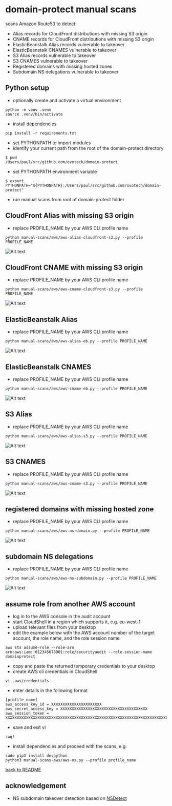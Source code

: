 # domain-protect manual scans
scans Amazon Route53 to detect:
* Alias records for CloudFront distributions with missing S3 origin
* CNAME records for CloudFront distributions with missing S3 origin
* ElasticBeanstalk Alias records vulnerable to takeover
* ElasticBeanstalk CNAMES vulnerable to takeover
* S3 Alias records vulnerable to takeover
* S3 CNAMES vulnerable to takeover
* Registered domains with missing hosted zones  
* Subdomain NS delegations vulnerable to takeover

## Python setup
* optionally create and activate a virtual environment
```
python -m venv .venv
source .venv/bin/activate
```
* install dependencies
```
pip install -r requirements.txt
```
* set PYTHONPATH to import modules
* identify your current path from the root of the domain-protect directory
```
$ pwd
/Users/paul/src/github.com/ovotech/domain-protect
```
* set PYTHONPATH environment variable
```
$ export PYTHONPATH="${PYTHONPATH}:/Users/paul/src/github.com/ovotech/domain-protect"
```
* run manual scans from root of domain-protect folder

## CloudFront Alias with missing S3 origin
* replace PROFILE_NAME by your AWS CLI profile name
```
python manual-scans/aws/aws-alias-cloudfront-s3.py --profile PROFILE_NAME
```

![Alt text](images/aws-cloudfront-s3-alias.png?raw=true "CloudFront Alias with missing S3 origin")

## CloudFront CNAME with missing S3 origin
* replace PROFILE_NAME by your AWS CLI profile name
```
python manual-scans/aws/aws-cname-cloudfront-s3.py --profile PROFILE_NAME
```

![Alt text](images/aws-cloudfront-s3-cname.png?raw=true "CloudFront CNAME with missing S3 origin")

## ElasticBeanstalk Alias
* replace PROFILE_NAME by your AWS CLI profile name
```
python manual-scans/aws/aws-alias-eb.py --profile PROFILE_NAME
```

![Alt text](images/aws-eb-alias.png?raw=true "Detect vulnerable S3 Aliases")

## ElasticBeanstalk CNAMES
* replace PROFILE_NAME by your AWS CLI profile name
```
python manual-scans/aws/aws-cname-eb.py --profile PROFILE_NAME
```

![Alt text](images/aws-eb-cnames.png?raw=true "Detect vulnerable ElasticBeanstalk CNAMEs")

## S3 Alias
* replace PROFILE_NAME by your AWS CLI profile name
```
python manual-scans/aws/aws-alias-s3.py --profile PROFILE_NAME
```

![Alt text](images/aws-s3-alias.png?raw=true "Detect vulnerable S3 Aliases")

## S3 CNAMES
* replace PROFILE_NAME by your AWS CLI profile name
```
python manual-scans/aws/aws-cname-s3.py --profile PROFILE_NAME
```

![Alt text](images/aws-s3-cnames.png?raw=true "Detect vulnerable S3 CNAMEs")

## registered domains with missing hosted zone
* replace PROFILE_NAME by your AWS CLI profile name
```
python manual-scans/aws/aws-ns-domain.py --profile PROFILE_NAME
```

![Alt text](images/aws-ns-domain.png?raw=true "Detect vulnerable subdomains")

## subdomain NS delegations
* replace PROFILE_NAME by your AWS CLI profile name
```
python manual-scans/aws/aws-ns-subdomain.py --profile PROFILE_NAME
```

![Alt text](images/aws-ns-subdomain.png?raw=true "Detect vulnerable subdomains")

## assume role from another AWS account
* log in to the AWS console in the audit account
* start CloudShell in a region which supports it, e.g. eu-west-1
* upload relevant files from your desktop  
* edit the example below with the AWS account number of the target account, the role name, and the role session name
```
aws sts assume-role --role-arn arn:aws:iam::012345678901:role/securityaudit --role-session-name domainprotect
```
* copy and paste the returned temporary credentials to your desktop
* create AWS cli credentials in CloudShell
```
vi .aws/credentials
```
* enter details in the following format
```
[profile_name]
aws_access_key_id = XXXXXXXXXXXXXXXXXXXXXX
aws_secret_access_key = XXXXXXXXXXXXXXXXXXXXXXXXXXXXXXXXXXXXXX
aws_session_token = XXXXXXXXXXXXXXXXXXXXXXXXXXXXXXXXXXXXXXXXXXXXXXXXXXXXXXXXXXXXXXXXXXXXXXXXXXXX
```
* save and exit vi
```
:wq!
```
* install dependencies and proceed with the scans, e.g. 
```
sudo pip3 install dnspython
python3 manual-scans-aws/aws-ns.py --profile profile_name
```

[back to README](../../README.md)

## acknowledgement
* NS subdomain takeover detection based on [NSDetect](https://github.com/shivsahni/NSDetect)